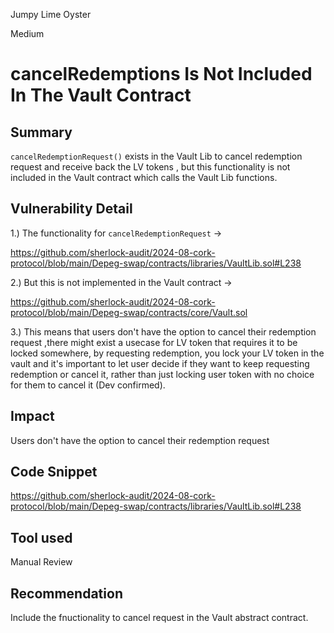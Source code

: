 Jumpy Lime Oyster

Medium

# cancelRedemptions Is Not Included In The Vault Contract

## Summary

`cancelRedemptionRequest()` exists in the Vault Lib to cancel redemption request and receive back the LV tokens , but this functionality is not included in the Vault contract which calls the Vault Lib functions.

## Vulnerability Detail

1.) The functionality for  `cancelRedemptionRequest` ->

https://github.com/sherlock-audit/2024-08-cork-protocol/blob/main/Depeg-swap/contracts/libraries/VaultLib.sol#L238

2.) But this is not implemented in the Vault contract ->

https://github.com/sherlock-audit/2024-08-cork-protocol/blob/main/Depeg-swap/contracts/core/Vault.sol

3.) This means that users don't have the option to cancel their redemption request  ,there might exist a  usecase for LV token that requires it to be locked somewhere, by requesting redemption, you lock your LV token in the vault and it's important to let user decide if they want to keep requesting redemption or cancel it, rather than just locking user token with no choice for them to cancel it (Dev confirmed).

## Impact

Users don't have the option to cancel their redemption request

## Code Snippet

https://github.com/sherlock-audit/2024-08-cork-protocol/blob/main/Depeg-swap/contracts/libraries/VaultLib.sol#L238

## Tool used

Manual Review

## Recommendation

Include the fnuctionality to cancel request in the Vault abstract contract.